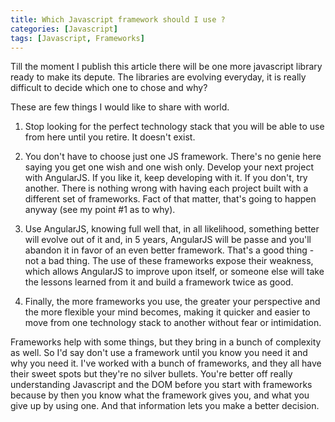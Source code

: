 ```yaml
---
title: Which Javascript framework should I use ?
categories: [Javascript]
tags: [Javascript, Frameworks]
---
```


Till the moment I publish this article there will be one more javascript library ready to make its depute. 
The libraries are evolving everyday, it is really difficult to decide which one to chose and why?

These are few things I would like to share with world.

1. Stop looking for the perfect technology stack that you will be able to use from here until you retire. It doesn't exist.

2. You don't have to choose just one JS framework. There's no genie here saying you get one wish and one wish only. Develop your next project with AngularJS. If you like it, keep developing with it. 
If you don't, try another. There is nothing wrong with having each project built with a different set of frameworks. 
Fact of that matter, that's going to happen anyway (see my point #1 as to why).

3. Use AngularJS, knowing full well that, in all likelihood, something better will evolve out of it and, in 5 years, AngularJS will be passe and you'll abandon it in favor of an even better framework. 
That's a good thing - not a bad thing. The use of these frameworks expose their weakness, which allows AngularJS to improve upon itself, or someone else will take the lessons learned from it and build a framework twice as good.

4. Finally, the more frameworks you use, the greater your perspective and the more flexible your mind becomes, making it quicker and easier to move from one technology stack to another without fear or intimidation.

Frameworks help with some things, but they bring in a bunch of complexity as well.
So I'd say don't use a framework until you know you need it and why you need it.
I've worked with a bunch of frameworks, and they all have their sweet spots but they're no silver bullets.
You're better off really understanding Javascript and the DOM before you start with frameworks because by then you know what the framework gives you, and what you give up by using one.
And that information lets you make a better decision.